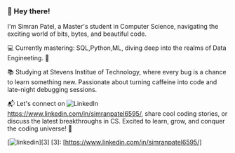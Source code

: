 ### 🌟 Hey there!

<!--
**SimranPatel6595/SimranPatel6595** is a ✨ _special_ ✨ repository because its `README.md` (this file) appears on your GitHub profile.

Here are some ideas to get you started:

- 🔭 I’m currently working on ...
- 🌱 I’m currently learning ...
- 👯 I’m looking to collaborate on ...
- 🤔 I’m looking for help with ...
- 💬 Ask me about ...
- 📫 How to reach me: ...
- 😄 Pronouns: ...
- ⚡ Fun fact: ...
-->

I'm Simran Patel, a Master's student in Computer Science, navigating the exciting world of bits, bytes, and beautiful code.

💻 Currently mastering: SQL,Python,ML, diving deep into the realms of Data Engineeting. 🚀

📚 Studying at Stevens Institue of Technology, where every bug is a chance to learn something new. Passionate about turning caffeine into code and late-night debugging sessions.

📬 Let's connect on ![LinkedIn](https://www.linkedin.com/in/simranpatel6595/) https://www.linkedin.com/in/simranpatel6595/, share cool coding stories, or discuss the latest breakthroughs in CS. Excited to learn, grow, and conquer the coding universe! 🌌


[![linkedin](https://cloud.githubusercontent.com/assets/17016297/18839848/0fc7e74e-83d2-11e6-8c6a-277fc9d6e067.png)][3]
[3]: [https://www.linkedin.com/in/simranpatel6595/]

